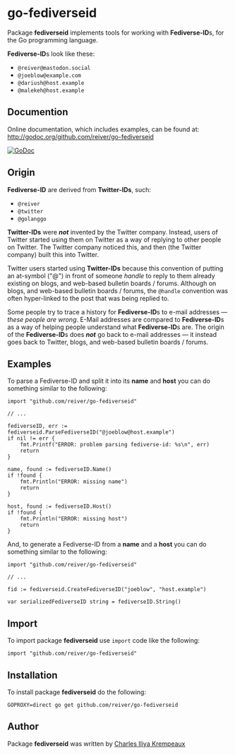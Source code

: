 # go-fediverseid

Package **fediverseid** implements tools for working with **Fediverse-ID**s, for the Go programming language.

**Fediverse-ID**s look like these:

* `@reiver@mastodon.social`
* `@joeblow@example.com`
* `@dariush@host.example`
* `@malekeh@host.example`

## Documention

Online documentation, which includes examples, can be found at: http://godoc.org/github.com/reiver/go-fediverseid

[![GoDoc](https://godoc.org/github.com/reiver/go-fediverseid?status.svg)](https://godoc.org/github.com/reiver/go-fediverseid)

## Origin

**Fediverse-ID** are derived from **Twitter-IDs**, such:

* `@reiver`
* `@twitter`
* `@golanggo`

**Twitter-IDs** were **_not_** invented by the Twitter company.
Instead, users of Twitter started using them on Twitter as a way of replying to other people on Twitter.
The Twitter company noticed this, and then (the Twitter company) built this into Twitter.

Twitter users started using **Twitter-IDs** because this convention of putting an at-symbol ("@") in front of someone _handle_ to reply to them already existing on blogs, and web-based bulletin boards / forums.
Although on blogs, and web-based bulletin boards / forums, the `@handle` convention was often hyper-linked to the post that was being replied to.

Some people try to trace a history for **Fediverse-ID**s to e-mail addresses — _these people are wrong_.
E-Mail addresses are compared to **Fediverse-ID**s as a way of helping people understand what **Fediverse-ID**s are.
The origin of the **Fediverse-ID**s does **_not_** go back to e-mail addresses — it instead goes back to Twitter, blogs, and web-based bulletin boards / forums.

## Examples

To parse a Fediverse-ID and split it into its **name** and **host** you can do something similar to the following:

```golang
import "github.com/reiver/go-fediverseid"

// ...

fediverseID, err := fediverseid.ParseFediverseID("@joeblow@host.example")
if nil != err {
	fmt.Printf("ERROR: problem parsing fediverse-id: %s\n", err)
	return
}

name, found := fediverseID.Name()
if !found {
	fmt.Println("ERROR: missing name")
	return
}

host, found := fediverseID.Host()
if !found {
	fmt.Println("ERROR: missing host")
	return
}
```

And, to generate a Fediverse-ID from a **name** and a **host** you can do something similar to the following:

```golang
import "github.com/reiver/go-fediverseid"

// ...

fid := fediverseid.CreateFediverseID("joeblow", "host.example")

var serializedFediverseID string = fediverseID.String()
```

## Import

To import package **fediverseid** use `import` code like the following:
```
import "github.com/reiver/go-fediverseid"
```

## Installation

To install package **fediverseid** do the following:
```
GOPROXY=direct go get github.com/reiver/go-fediverseid
```

## Author

Package **fediverseid** was written by [Charles Iliya Krempeaux](http://reiver.link)
